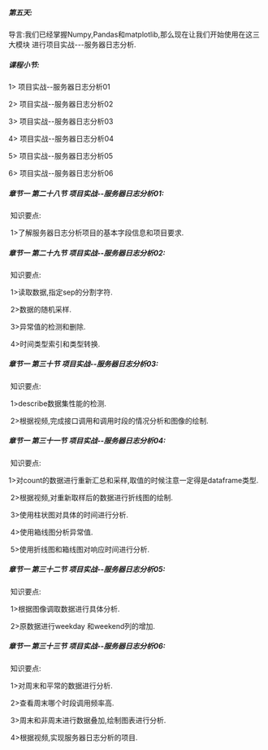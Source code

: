 ##### **第五天:** 

导言:我们已经掌握Numpy,Pandas和matplotlib,那么现在让我们开始使用在这三大模块 进行项目实战---服务器日志分析.

##### **课程小节:**  

1> 项目实战--服务器日志分析01

2> 项目实战--服务器日志分析02

3> 项目实战--服务器日志分析03

4>  项目实战--服务器日志分析04

5>  项目实战--服务器日志分析05

6>  项目实战--服务器日志分析06

##### **章节一  第二十八节  项目实战--服务器日志分析01:**

​    知识要点:

​        1>了解服务器日志分析项目的基本字段信息和项目要求.

##### **章节一  第二十九节  项目实战--服务器日志分析02:**

​    知识要点:

​        1>读取数据,指定sep的分割字符.

​        2>数据的随机采样.

​        3>异常值的检测和删除.

​        4>时间类型索引和类型转换.

##### **章节一  第三十节  项目实战--服务器日志分析03:**

​    知识要点:

​        1>describe数据集性能的检测.

​        2>根据视频,完成接口调用和调用时段的情况分析和图像的绘制.

##### **章节一  第三十一节  项目实战--服务器日志分析04:**

​    知识要点:

​        1>对count的数据进行重新汇总和采样,取值的时候注意一定得是dataframe类型.

​        2>根据视频,对重新取样后的数据进行折线图的绘制.

​        3>使用柱状图对具体的时间进行分析.

​        4>使用箱线图分析异常值.

​        5>使用折线图和箱线图对响应时间进行分析.

##### **章节一  第三十二节  项目实战--服务器日志分析05:**

​    知识要点:

​        1>根据图像调取数据进行具体分析.

​        2>原数据进行weekday 和weekend列的增加.

##### **章节一  第三十三节  项目实战--服务器日志分析06:**

​    知识要点:

​        1>对周末和平常的数据进行分析.

​        2>查看周末哪个时段调用频率高.

​        3>周末和非周末进行数据叠加,绘制图表进行分析.

​        4>根据视频,实现服务器日志分析的项目.  